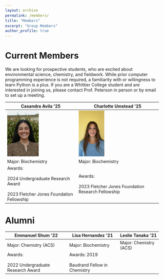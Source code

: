 ```yaml
---
layout: archive
permalink: /members/
title: "Members"
excerpt: "Group Members"
author_profile: true
---
```

# Current Members
We are looking for prospective students, who are excited about environmental science, chemistry, and fieldwork. While prior computer programming experience is not required, a familiarity with or willingness to learn Python is a plus. If you are a Whittier College student and are interested in joining us,  please contact Prof. Peterson in person or by email to set up a meeting.


| Casandra Avila '25  | Charlotte Umstead '25 |
| ------------- | ------------- |
| ![Picture of Cassy](/images/CasandaraAvila.jpg) | <img src="/images/CharlotteUmstead.jpg" height="150px"> |
| 	Major: Biochemistry | Major: Biochemistry |
|	Awards:<br><br> 2024 Undergraduate Research Award<br><br>2023 Fletcher Jones Foundation Fellowship  | Awards:<br><br> 2023 Fletcher Jones Foundation Research Fellowship |






# Alumni


| Emmanuel Shum '22  | Lisa Hernandez '21 | Leslie Tanaka '21 |
| ------------- | ------------- | ------------- |
| Major: Chemistry (ACS) | Major: Biochemistry | Major: Chemistry (ACS) |
| Awards:<br><br> 2022 Undergraduate Research Award | Awards: 2019<br><br> Baudrand Fellow in Chemistry | |
